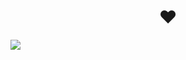 <h1 align="center">❤</h1>
<img src="https://cdn.icon-icons.com/icons2/2415/PNG/512/c_original_logo_icon_146611.png">


